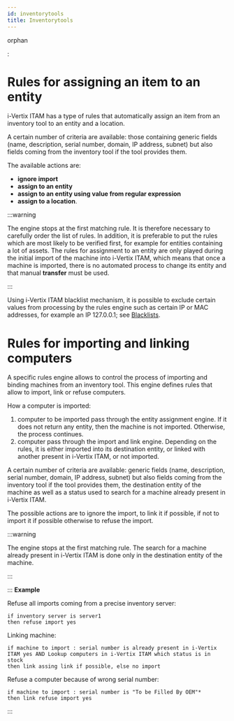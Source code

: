 ```yaml
---
id: inventorytools
title: Inventorytools
---
```


orphan

:   

# Rules for assigning an item to an entity

i-Vertix ITAM has a type of rules that automatically assign an item from an
inventory tool to an entity and a location.

A certain number of criteria are available: those containing generic
fields (name, description, serial number, domain, IP address, subnet)
but also fields coming from the inventory tool if the tool provides
them.

The available actions are:

- **ignore import**
- **assign to an entity**
- **assign to an entity using value from regular expression**
- **assign to a location**.

:::warning

The engine stops at the first matching rule. It is therefore necessary
to carefully order the list of rules. In addition, it is preferable to
put the rules which are most likely to be verified first, for example
for entities containing a lot of assets. The rules for assignment to
an entity are only played during the initial import of the machine
into i-Vertix ITAM, which means that once a machine is imported, there is no
automated process to change its entity and that manual **transfer**
must be used.

:::

Using i-Vertix ITAM blacklist mechanism, it is possible to exclude certain values
​​from processing by the rules engine such as certain IP or MAC addresses,
for example an IP 127.0.0.1; see
[Blacklists](/asset-management/modules/administration/rules/rulesmanagement).

# Rules for importing and linking computers

A specific rules engine allows to control the process of importing and
binding machines from an inventory tool. This engine defines rules that
allow to import, link or refuse computers.

How a computer is imported:

1.  computer to be imported pass through the entity assignment engine.
    If it does not return any entity, then the machine is not imported.
    Otherwise, the process continues.
2.  computer pass through the import and link engine. Depending on the
    rules, it is either imported into its destination entity, or linked
    with another present in i-Vertix ITAM, or not imported.

A certain number of criteria are available: generic fields (name,
description, serial number, domain, IP address, subnet) but also fields
coming from the inventory tool if the tool provides them, the
destination entity of the machine as well as a status used to search for
a machine already present in i-Vertix ITAM.

The possible actions are to ignore the import, to link it if possible,
if not to import it if possible otherwise to refuse the import.

:::warning

The engine stops at the first matching rule. The search for a machine
already present in i-Vertix ITAM is done only in the destination entity of the
machine.

:::

::: 
**Example**

Refuse all imports coming from a precise inventory server:

``` 
if inventory server is server1
then refuse import yes
```

Linking machine:

``` 
if machine to import : serial number is already present in i-Vertix ITAM yes AND Lookup computers in i-Vertix ITAM which status is in stock
then link assing link if possible, else no import
```

Refuse a computer because of wrong serial number:

``` 
if machine to import : serial number is "To be Filled By OEM"* 
then link refuse import yes
```
:::
